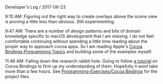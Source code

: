 Developer's Log / 2017-06-23

9:10 AM: Figuring out the right way to create overlays above the scene view is proving a little less than obvious. Still experimenting.

9:47 AM: There are a number of design patterns and bits of domain knowledge specific to macOS development that I am missing. I do not feel comfortable continuing without spending a little time reading about the proper way to approach cocoa apps. So I am reading Apple's [Cocoa Bindings Programming Topics](https://developer.apple.com/library/content/documentation/Cocoa/Conceptual/CocoaBindings/Concepts/WhatAreBindings.html) and building some of the examples myself.

11:46 AM: Falling down the research rabbit hole. Going to follow [a tutorial](https://www.raywenderlich.com/141297/cocoa-bindings-macos) on Cocoa Bindings to firm up my understanding of them. Hopefully it wont take more than a few hours. See [Programming-Exercises/Cocoa Bindings](https://github.com/wvdk/Programming-Exercises/tree/master/Cocoa%20Bindings/AppResearchBindings-Starter) for the project files.
